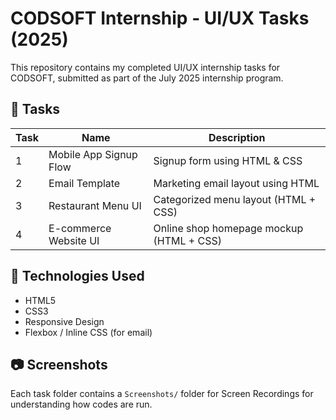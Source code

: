 # CODSOFT Internship - UI/UX Tasks (2025)

This repository contains my completed UI/UX internship tasks for CODSOFT, submitted as part of the July 2025 internship program.

## 📁 Tasks

| Task | Name                          | Description                             |
|------|-------------------------------|-----------------------------------------|
| 1    | Mobile App Signup Flow        | Signup form using HTML & CSS            |
| 2    | Email Template                | Marketing email layout using HTML       |
| 3    | Restaurant Menu UI            | Categorized menu layout (HTML + CSS)    |
| 4    | E-commerce Website UI         | Online shop homepage mockup (HTML + CSS)|

## 🔧 Technologies Used
- HTML5
- CSS3
- Responsive Design
- Flexbox / Inline CSS (for email)

## 📷 Screenshots
Each task folder contains a `Screenshots/` folder for Screen Recordings for understanding how codes are run.
